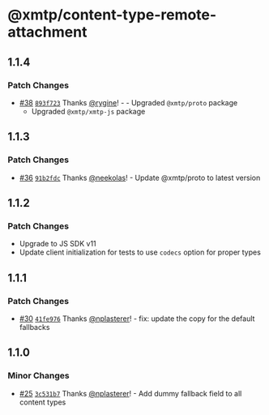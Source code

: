 # @xmtp/content-type-remote-attachment

## 1.1.4

### Patch Changes

- [#38](https://github.com/xmtp/xmtp-js-content-types/pull/38) [`893f723`](https://github.com/xmtp/xmtp-js-content-types/commit/893f723ca1b1aad06a109dbdd98e0dcd94c695bf) Thanks [@rygine](https://github.com/rygine)! - - Upgraded `@xmtp/proto` package
  - Upgraded `@xmtp/xmtp-js` package

## 1.1.3

### Patch Changes

- [#36](https://github.com/xmtp/xmtp-js-content-types/pull/36) [`91b2fdc`](https://github.com/xmtp/xmtp-js-content-types/commit/91b2fdc4cb0a357a4331bf32faa77ecc83bdf5cc) Thanks [@neekolas](https://github.com/neekolas)! - Update @xmtp/proto to latest version

## 1.1.2

### Patch Changes

- Upgrade to JS SDK v11
- Update client initialization for tests to use `codecs` option for proper types

## 1.1.1

### Patch Changes

- [#30](https://github.com/xmtp/xmtp-js-content-types/pull/30) [`41fe976`](https://github.com/xmtp/xmtp-js-content-types/commit/41fe976c009af8daa415e29b6820166675a8c77b) Thanks [@nplasterer](https://github.com/nplasterer)! - fix: update the copy for the default fallbacks

## 1.1.0

### Minor Changes

- [#25](https://github.com/xmtp/xmtp-js-content-types/pull/25) [`3c531b7`](https://github.com/xmtp/xmtp-js-content-types/commit/3c531b7dc057a9f7907a9289a0a35f0da3a48e44) Thanks [@nplasterer](https://github.com/nplasterer)! - Add dummy fallback field to all content types
